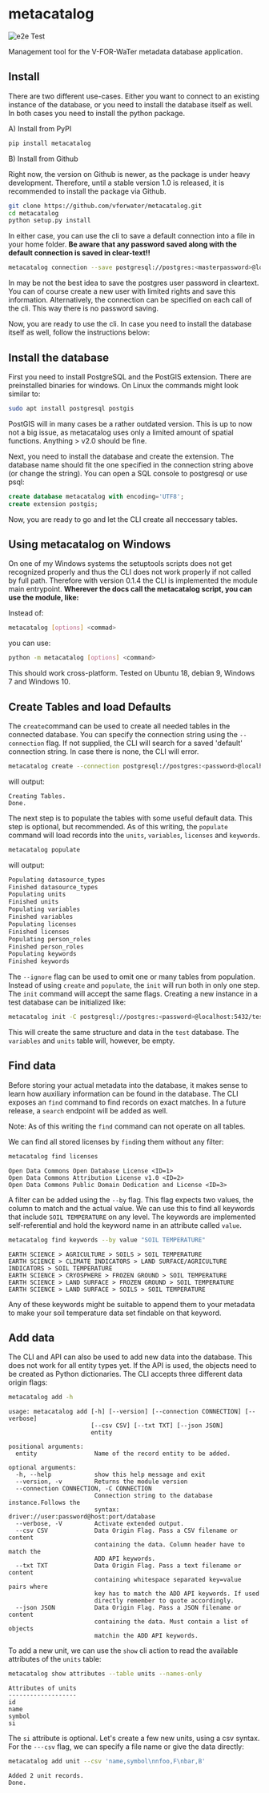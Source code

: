 # metacatalog

![e2e Test](https://github.com/VForWaTer/metacatalog/workflows/e2e%20Test/badge.svg)

Management tool for the V-FOR-WaTer metadata database application.

## Install

There are two different use-cases. Either you want to connect to an 
existing instance of the database, or you need to install the database itself as well.
In both cases you need to install the python package.

A) Install from PyPI

```bash
pip install metacatalog
```

B) Install from Github

Right now, the version on Github is newer, as the package is under heavy development. 
Therefore, until a stable version 1.0 is released, it is recommended to install the package via 
Github.

```bash
git clone https://github.com/vforwater/metacatalog.git
cd metacatalog
python setup.py install
```

In either case, you can use the cli to save a default connection into a file in your home folder.
**Be aware that any password saved along with the default connection is saved in clear-text!!**

```bash
metacatalog connection --save postgresql://postgres:<masterpassword>@localhost:5432/metacatalog
```

In may be not the best idea to save the postgres user password in cleartext. You can of course
create a new user with limited rights and save this information. Alternatively, the connection can 
be specified on each call of the cli. This way there is no password saving.

Now, you are ready to use the cli. In case you need to install the database itself as well, follow the 
instructions below:

## Install the database

First you need to install PostgreSQL and the PostGIS extension. There are preinstalled binaries 
for windows. 
On Linux the commands might look similar to:

```bash
sudo apt install postgresql postgis
```

PostGIS will in many cases be a rather outdated version. This is up to now not a big issue, as 
metacatalog uses only a limited amount of spatial functions. Anything > v2.0 should be fine.

Next, you need to install the database and create the extension. The database name should fit 
the one specified in the connection string above (or change the string). You can open a SQL
console to postgresql or use psql:

```SQL
create database metacatalog with encoding='UTF8';
create extension postgis;
```

Now, you are ready to go and let the CLI create all neccessary tables.

## Using metacatalog on Windows

On one of my Windows systems the setuptools scripts does not get recognized 
properly and thus the CLI does not work properly if not called by full path.
Therefore with version 0.1.4 the CLI is implemented the module main entrypoint.
**Wherever the docs call the metacatalog script, you can use the module, like:**

Instead of:
```bash
metacatalog [options] <commad>
```
you can use:
```bash
python -m metacatalog [options] <command>
```
This should work cross-platform. Tested on Ubuntu 18, debian 9, Windows 7 and 
Windows 10. 


## Create Tables and load Defaults

The `create`command can be used to create all needed tables in the connected database.
You can specify the connection string using the `--connection` flag. If not supplied, the
CLI will search for a saved 'default' connection string. In case there is none, the CLI will 
error.

```bash
metacatalog create --connection postgresql://postgres:<password>@localhost:5432/metacatalog
```

will output:

```
Creating Tables.
Done.
```

The next step is to populate the tables with some useful default data. 
This step is optional, but recommended. As of this writing, the `populate`
command will load records into the `units`, `variables`, `licenses` and `keywords`.

```bash
metacatalog populate
```

will output:

```bash
Populating datasource_types
Finished datasource_types
Populating units
Finished units
Populating variables
Finished variables
Populating licenses
Finished licenses
Populating person_roles
Finished person_roles
Populating keywords
Finished keywords
```

The `--ignore` flag can be used to omit one or many tables from population.
Instead of using `create` and `populate`, the `init` will run both in only 
one step. The `init` command will accept the same flags.
Creating a new instance in a test database can be initialized like:

```bash
metacatalog init -C postgresql://postgres:<password>@localhost:5432/test --ignore units variables
```

This will create the same structure and data in the `test` database. The `variables` and `units` table will, however, be empty.

## Find data

Before storing your actual metadata into the database, it makes sense to 
learn how auxiliary information can be found in the database. The CLI exposes an `find` command to find records on exact matches. In a future release, a `search` endpoint will be added as well. 

Note: As of this writing the `find` command can not operate on all tables.

We can find all stored licenses by `find`ing them without any filter:

```bash
metacatalog find licenses
```
```
Open Data Commons Open Database License <ID=1>
Open Data Commons Attribution License v1.0 <ID=2>
Open Data Commons Public Domain Dedication and License <ID=3>
```

A filter can be added using the `--by` flag. This flag expects two values, the column to match and the actual value. We can use this to find all keywords that include `SOIL TEMPERATURE` on any level. The keywords are 
implemented self-referential and hold the keyword name in an attribute called `value`.

```bash
metacatalog find keywords --by value "SOIL TEMPERATURE"
```
```
EARTH SCIENCE > AGRICULTURE > SOILS > SOIL TEMPERATURE
EARTH SCIENCE > CLIMATE INDICATORS > LAND SURFACE/AGRICULTURE INDICATORS > SOIL TEMPERATURE
EARTH SCIENCE > CRYOSPHERE > FROZEN GROUND > SOIL TEMPERATURE
EARTH SCIENCE > LAND SURFACE > FROZEN GROUND > SOIL TEMPERATURE
EARTH SCIENCE > LAND SURFACE > SOILS > SOIL TEMPERATURE
```

Any of these keywords might be suitable to append them to your metadata to make your soil temperature data set findable on that keyword.

## Add data

The CLI and API can also be used to add new data into the database. This does not work for all entity types yet. If the API is used, 
the objects need to be created as Python dictionaries. The CLI accepts three different data origin flags:

```bash
metacatalog add -h
```
```
usage: metacatalog add [-h] [--version] [--connection CONNECTION] [--verbose]
                       [--csv CSV] [--txt TXT] [--json JSON]
                       entity

positional arguments:
  entity                Name of the record entity to be added.

optional arguments:
  -h, --help            show this help message and exit
  --version, -v         Returns the module version
  --connection CONNECTION, -C CONNECTION
                        Connection string to the database instance.Follows the
                        syntax: driver://user:password@host:port/database
  --verbose, -V         Activate extended output.
  --csv CSV             Data Origin Flag. Pass a CSV filename or content
                        containing the data. Column header have to match the
                        ADD API keywords.
  --txt TXT             Data Origin Flag. Pass a text filename or content
                        containing whitespace separated key=value pairs where
                        key has to match the ADD API keywords. If used
                        directly remember to quote accordingly.
  --json JSON           Data Origin Flag. Pass a JSON filename or content
                        containing the data. Must contain a list of objects
                        matchin the ADD API keywords.
```

To add a new unit, we can use the `show` cli action to read the available attributes of the `units` table:

```bash
metacatalog show attributes --table units --names-only
```
```
Attributes of units
-------------------
id
name
symbol
si
```

The `si` attribute is optional. Let's create a few new units, using a csv syntax. 
For the `---csv` flag, we can specify a file name or give the data directly:

```bash
metacatalog add unit --csv 'name,symbol\nnfoo,F\nbar,B'
```
```
Added 2 unit records.
Done.
```
